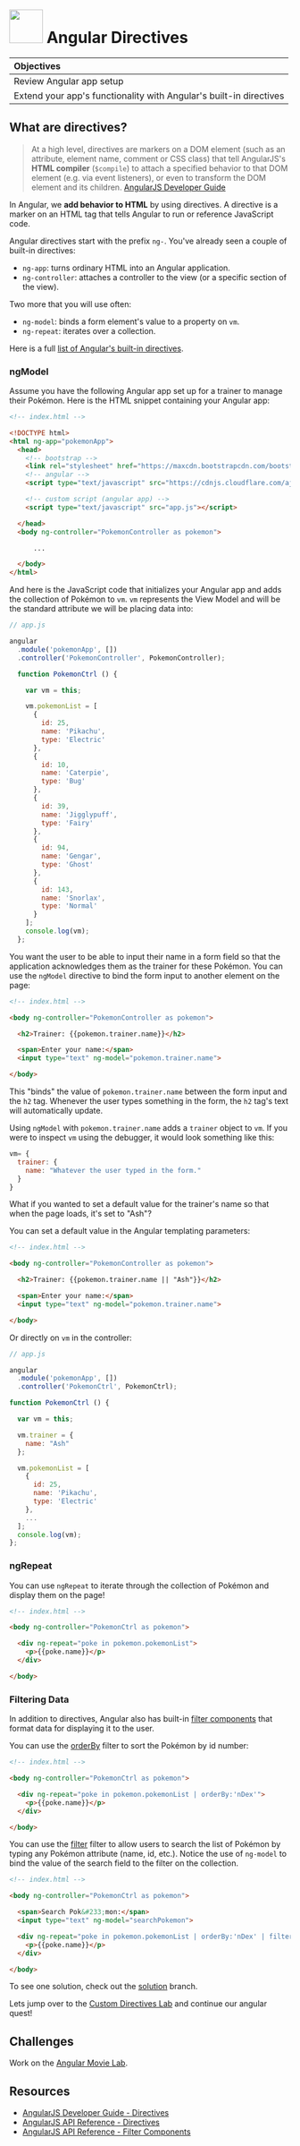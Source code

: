 # <img src="https://cloud.githubusercontent.com/assets/7833470/10899314/63829980-8188-11e5-8cdd-4ded5bcb6e36.png" height="60"> Angular Directives

| Objectives |
| :--- |
| Review Angular app setup |
| Extend your app's functionality with Angular's built-in directives |

## What are directives?

> At a high level, directives are markers on a DOM element (such as an attribute, element name, comment or CSS class) that tell AngularJS's **HTML compiler** (`$compile`) to attach a specified behavior to that DOM element (e.g. via event listeners), or even to transform the DOM element and its children. <a href="https://docs.angularjs.org/guide/directive#what-are-directives-" target="_blank">AngularJS Developer Guide</a>

In Angular, we **add behavior to HTML** by using directives. A directive is a marker on an HTML tag that tells Angular to run or reference JavaScript code.

Angular directives start with the prefix `ng-`. You've already seen a couple of built-in directives:

* `ng-app`: turns ordinary HTML into an Angular application.
* `ng-controller`: attaches a controller to the view (or a specific section of the view).

Two more that you will use often:

* `ng-model`: binds a form element's value to a property on `vm`.
* `ng-repeat`: iterates over a collection.

Here is a full <a href="https://docs.angularjs.org/api/ng/directive" target="_blank">list of Angular's built-in directives</a>.


### ngModel

Assume you have the following Angular app set up for a trainer to manage their Pokémon. Here is the HTML snippet containing your Angular app:

```html
<!-- index.html -->

<!DOCTYPE html>
<html ng-app="pokemonApp">
  <head>
	<!-- bootstrap -->
	<link rel="stylesheet" href="https://maxcdn.bootstrapcdn.com/bootstrap/3.3.6/css/bootstrap.min.css">
	<!-- angular -->
	<script type="text/javascript" src="https://cdnjs.cloudflare.com/ajax/libs/angular.js/1.4.8/angular.js"></script>

	<!-- custom script (angular app) -->
	<script type="text/javascript" src="app.js"></script>

  </head>
  <body ng-controller="PokemonController as pokemon">

	  ...

  </body>
</html>
```

And here is the JavaScript code that initializes your Angular app and adds the collection of Pokémon to `vm`. `vm` represents the View Model and will be the standard attribute we will be placing data into:

```js
// app.js

angular
  .module('pokemonApp', [])
  .controller('PokemonController', PokemonController);

  function PokemonCtrl () {

  	var vm = this;

    vm.pokemonList = [
      {
        id: 25,
        name: 'Pikachu',
        type: 'Electric'
      },
      {
        id: 10,
        name: 'Caterpie',
        type: 'Bug'
      },
      {
        id: 39,
        name: 'Jigglypuff',
        type: 'Fairy'
      },
      {
        id: 94,
        name: 'Gengar',
        type: 'Ghost'
      },
      {
        id: 143,
        name: 'Snorlax',
        type: 'Normal'
      }
    ];
    console.log(vm);
  };

```

You want the user to be able to input their name in a form field so that the application acknowledges them as the trainer for these Pokémon. You can use the `ngModel` directive to bind the form input to another element on the page:

```html
<!-- index.html -->

<body ng-controller="PokemonController as pokemon">

  <h2>Trainer: {{pokemon.trainer.name}}</h2>

  <span>Enter your name:</span>
  <input type="text" ng-model="pokemon.trainer.name">

</body>
```

This "binds" the value of `pokemon.trainer.name` between the form input and the `h2` tag. Whenever the user types something in the form, the `h2` tag's text will automatically update.

Using `ngModel` with `pokemon.trainer.name` adds a `trainer` object to `vm`. If you were to inspect `vm` using the debugger, it would look something like this:

```js
vm= {
  trainer: {
    name: "Whatever the user typed in the form."
  }
}
```

What if you wanted to set a default value for the trainer's name so that when the page loads, it's set to "Ash"?

You can set a default value in the Angular templating parameters:


```html
<!-- index.html -->

<body ng-controller="PokemonController as pokemon">

  <h2>Trainer: {{pokemon.trainer.name || "Ash"}}</h2>

  <span>Enter your name:</span>
  <input type="text" ng-model="pokemon.trainer.name">

</body>
```

Or directly on `vm` in the controller:

```js
// app.js

angular
  .module('pokemonApp', [])
  .controller('PokemonCtrl', PokemonCtrl);

function PokemonCtrl () {

  var vm = this;

  vm.trainer = {
    name: "Ash"
  };

  vm.pokemonList = [
    {
      id: 25,
      name: 'Pikachu',
      type: 'Electric'
    },
	...
  ];
  console.log(vm);
};

```

### ngRepeat

You can use `ngRepeat` to iterate through the collection of Pokémon and display them on the page!

```html
<!-- index.html -->

<body ng-controller="PokemonCtrl as pokemon">

  <div ng-repeat="poke in pokemon.pokemonList">
    <p>{{poke.name}}</p>
  </div>

</body>
```

### Filtering Data

In addition to directives, Angular also has built-in  <a href="https://docs.angularjs.org/api/ng/filter" target="_blank">filter components</a> that format data for displaying it to the user.

You can use the <a href="https://docs.angularjs.org/api/ng/filter/orderBy" target="_blank">orderBy</a> filter to sort the Pokémon by id number:

```html
<!-- index.html -->

<body ng-controller="PokemonCtrl as pokemon">

  <div ng-repeat="poke in pokemon.pokemonList | orderBy:'nDex'">
    <p>{{poke.name}}</p>
  </div>

</body>
```

You can use the <a href="https://docs.angularjs.org/api/ng/filter/filter" target="_blank">filter</a> filter to allow users to search the list of Pokémon by typing any Pokémon attribute (name, id, etc.). Notice the use of `ng-model` to bind the value of the search field to the filter on the collection.

```html
<!-- index.html -->

<body ng-controller="PokemonCtrl as pokemon">

  <span>Search Pok&#233;mon:</span>
  <input type="text" ng-model="searchPokemon">

  <div ng-repeat="poke in pokemon.pokemonList | orderBy:'nDex' | filter:searchPokemon">
    <p>{{poke.name}}</p>
  </div>

</body>
```

To see one solution, check out the [solution](https://github.com/SF-WDI-LABS/angular_directives_lab/tree/solution) branch.


Lets jump over to the [Custom Directives Lab](https://github.com/SF-WDI-LABS/angular_custom_directives_lab) and continue our angular quest!

## Challenges

Work on the <a href="https://github.com/SF-WDI-LABS/angular-movie-lab" target="_blank">Angular Movie Lab</a>.

## Resources

* <a href="https://docs.angularjs.org/guide/directive#what-are-directives-" target="_blank">AngularJS Developer Guide - Directives</a>
* <a href="https://docs.angularjs.org/api/ng/directive" target="_blank">AngularJS API Reference - Directives</a>
* <a href="https://docs.angularjs.org/api/ng/filter" target="_blank">AngularJS API Reference - Filter Components</a>
